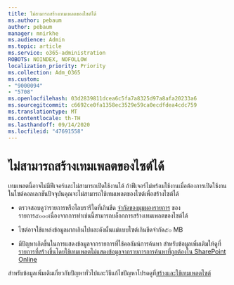 ```yaml
---
title: ไม่สามารถสร้างเทมเพลตของไซต์ได้
ms.author: pebaum
author: pebaum
manager: mnirkhe
ms.audience: Admin
ms.topic: article
ms.service: o365-administration
ROBOTS: NOINDEX, NOFOLLOW
localization_priority: Priority
ms.collection: Adm_O365
ms.custom:
- "9000094"
- "5708"
ms.openlocfilehash: 03d2839811dcea6c5fa7a8325d97a8afa20233a6
ms.sourcegitcommit: c6692ce0fa1358ec3529e59ca0ecdfdea4cdc759
ms.translationtype: MT
ms.contentlocale: th-TH
ms.lasthandoff: 09/14/2020
ms.locfileid: "47691558"
---
```

# <a name="site-template-cannot-be-created"></a>ไม่สามารถสร้างเทมเพลตของไซต์ได้

เทมเพลตนี้อาจไม่มีฟีเจอร์และไม่สามารถเปิดใช้งานได้ ถ้าฟีเจอร์ไม่พร้อมใช้งานเมื่อต้องการเปิดใช้งานในไซต์คอลเลกชันปัจจุบันคุณจะไม่สามารถใช้เทมเพลตของไซต์เพื่อสร้างไซต์ได้

- ตรวจสอบดูว่ารายการหรือไลบรารีใดที่เกินขีด [จำกัดของมุมมองรายการ](https://support.office.com/article/Manage-large-lists-and-libraries-in-SharePoint-B8588DAE-9387-48C2-9248-C24122F07C59) ของรายการ๕๐๐๐เนื่องจากการทำเช่นนี้สามารถบล็อกการสร้างเทมเพลตของไซต์ได้

- ไซต์อาจใช้แหล่งข้อมูลมากเกินไปและดังนั้นแม่แบบไซต์เกินขีดจำกัด๕๐ MB

- มีปัญหาเกิดขึ้นในการแสดงข้อมูลจากรายการที่ใช้คอลัมน์การค้นหา สำหรับข้อมูลเพิ่มเติมให้ดูที่[รายการที่สร้างขึ้นโดยใช้เทมเพลตไม่แสดงข้อมูลจากรายการการค้นหาที่ถูกต้องใน SharePoint Online](https://docs.microsoft.com/sharepoint/support/lists-and-libraries/template-generated-list-incorrect-data)

สำหรับข้อมูลเพิ่มเติมเกี่ยวกับปัญหาทั่วไปและวิธีแก้ไขปัญหาโปรดดูที่[สร้างและใช้เทมเพลตไซต์](https://support.office.com/article/Create-and-use-site-templates-60371B0F-00E0-4C49-A844-34759EBDD989)
